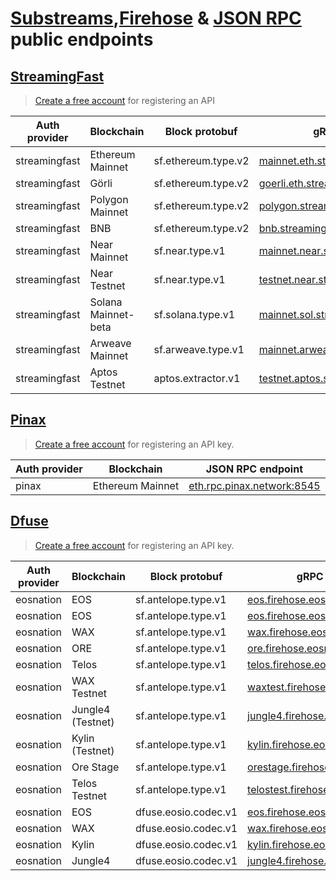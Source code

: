 # [Substreams](https://substreams.streamingfast.io/),[Firehose](https://firehose.streamingfast.io/) & [JSON RPC](https://ethereum.org/en/developers/docs/apis/json-rpc/) public endpoints

## [StreamingFast](https://streamingfast.io)

> [Create a free account](https://app.streamingfast.io) for registering an API 

| Auth provider | Blockchain          | Block protobuf      | gRPC endpoint                              |
|---------------|---------------------|---------------------|--------------------------------------------|
| streamingfast | Ethereum Mainnet    | sf.ethereum.type.v2 | [mainnet.eth.streamingfast.io:443](http://mainnet.eth.streamingfast.io:443)     |
| streamingfast | Görli               | sf.ethereum.type.v2 | [goerli.eth.streamingfast.io:443](http://goerli.eth.streamingfast.io:443)      |
| streamingfast | Polygon Mainnet     | sf.ethereum.type.v2 | [polygon.streamingfast.io:443](http://polygon.streamingfast.io:443)         |
| streamingfast | BNB                 | sf.ethereum.type.v2 | [bnb.streamingfast.io:443](http://bnb.streamingfast.io:443)             |
| streamingfast | Near Mainnet        | sf.near.type.v1     | [mainnet.near.streamingfast.io:443](http://mainnet.near.streamingfast.io:443)    |
| streamingfast | Near Testnet        | sf.near.type.v1     | [testnet.near.streamingfast.io:443](http://testnet.near.streamingfast.io:443)    |
| streamingfast | Solana Mainnet-beta | sf.solana.type.v1   | [mainnet.sol.streamingfast.io:443](http://mainnet.sol.streamingfast.io:443)     |
| streamingfast | Arweave Mainnet     | sf.arweave.type.v1  | [mainnet.arweave.streamingfast.io:443](http://mainnet.arweave.streamingfast.io:443) |
| streamingfast | Aptos Testnet       | aptos.extractor.v1  | [testnet.aptos.streamingfast.io:443](http://testnet.aptos.streamingfast.io:443)   |

## [Pinax](https://pinax.network)

> [Create a free account](https://pinax.network) for registering an API key.

| Auth provider | Blockchain          | JSON RPC endpoint                              |
|---------------|---------------------|--------------------------------------------|
| pinax         | Ethereum Mainnet    | [eth.rpc.pinax.network:8545](eth.rpc.pinax.network:8545)     |

## [Dfuse](https://dfuse.eosnation.io)

> [Create a free account](https://dfuse.eosnation.io) for registering an API key.

| Auth provider | Blockchain          | Block protobuf       | gRPC endpoint                             |
|---------------|---------------------|----------------------|-------------------------------------------|
| eosnation     | EOS                 | sf.antelope.type.v1  | [eos.firehose.eosnation.io:9001](http://eos.firehose.eosnation.io:9001)      |
| eosnation     | EOS                 | sf.antelope.type.v1  | [eos.firehose.eosnation.io:9001](http://eos.firehose.eosnation.io:9001)      |
| eosnation     | WAX                 | sf.antelope.type.v1  | [wax.firehose.eosnation.io:9001](http://wax.firehose.eosnation.io:9001)      |
| eosnation     | ORE                 | sf.antelope.type.v1  | [ore.firehose.eosnation.io:9001](http://ore.firehose.eosnation.io:9001)      |
| eosnation     | Telos               | sf.antelope.type.v1  | [telos.firehose.eosnation.io:9001](http://telos.firehose.eosnation.io:9001)      |
| eosnation     | WAX Testnet         | sf.antelope.type.v1  | [waxtest.firehose.eosnation.io:9001](http://waxtest.firehose.eosnation.io:9001)      |
| eosnation     | Jungle4 (Testnet)   | sf.antelope.type.v1  | [jungle4.firehose.eosnation.io:9001](http://jungle4.firehose.eosnation.io:9001)      |
| eosnation     | Kylin (Testnet)     | sf.antelope.type.v1  | [kylin.firehose.eosnation.io:9001](http://kylin.firehose.eosnation.io:9001)      |
| eosnation     | Ore Stage           | sf.antelope.type.v1  | [orestage.firehose.eosnation.io:9001](http://orestage.firehose.eosnation.io:9001)      |
| eosnation     | Telos Testnet       | sf.antelope.type.v1  | [telostest.firehose.eosnation.io:9001](http://telostest.firehose.eosnation.io:9001)      |
| eosnation     | EOS                 | dfuse.eosio.codec.v1 | [eos.firehose.eosnation.io:9000](http://eos.firehose.eosnation.io:9000)      |
| eosnation     | WAX                 | dfuse.eosio.codec.v1 | [wax.firehose.eosnation.io:9000](http://wax.firehose.eosnation.io:9000)      |
| eosnation     | Kylin               | dfuse.eosio.codec.v1 | [kylin.firehose.eosnation.io:9000](http://kylin.firehose.eosnation.io:9000)    |
| eosnation     | Jungle4             | dfuse.eosio.codec.v1 | [jungle4.firehose.eosnation.io:9000](http://jungle4.firehose.eosnation.io:9000)  |
